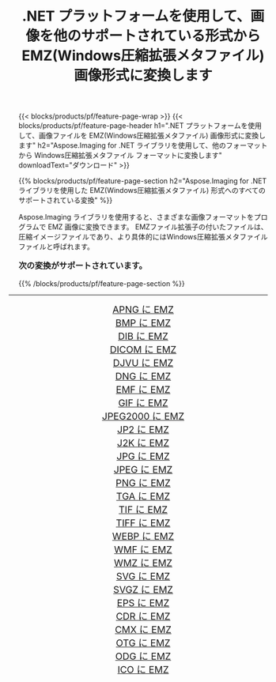 ﻿---
title: .NET プラットフォームを使用して、画像を他のサポートされている形式から EMZ(Windows圧縮拡張メタファイル) 画像形式に変換します 
weight: 3920
url: /ja/net/conversion/to/emz/ 
lang: ja
langdirlevel: 2
locales: zh-hans,ja,it,ru,de,es,fr,nl,id,lt,pl,pt,vi,tr,ko,zh-hant,ar,hi,th,sv,cs,uk,he
description: Aspose.Imaging for .NET ライブラリを使用すると、サポートされている他の画像フォーマットから EMZ(Windows圧縮拡張メタファイル) に簡単に変換できます。
---

{{< blocks/products/pf/feature-page-wrap >}}
{{< blocks/products/pf/feature-page-header h1=".NET プラットフォームを使用して、画像ファイルを EMZ(Windows圧縮拡張メタファイル) 画像形式に変換します" h2="Aspose.Imaging for .NET ライブラリを使用して、他のフォーマットから Windows圧縮拡張メタファイル フォーマットに変換します" downloadText="ダウンロード" >}}


{{% blocks/products/pf/feature-page-section  h2="Aspose.Imaging for .NET ライブラリを使用した EMZ(Windows圧縮拡張メタファイル) 形式へのすべてのサポートされている変換" %}}
<p align=justify>Aspose.Imaging ライブラリを使用すると、さまざまな画像フォーマットをプログラムで EMZ 画像に変換できます。 EMZファイル拡張子の付いたファイルは、圧縮イメージファイルであり、より具体的にはWindows圧縮拡張メタファイルファイルと呼ばれます。</p>
<h3 style="margin-top:16px;">
次の変換がサポートされています。
</h3>
{{% /blocks/products/pf/feature-page-section %}}
<div class="container-fluid productfamilypage bg-gray">
    <div class="convertypes bg-gray agp-content section">
        <div class="container">
		<hr style="margin-left:-20px;"/>
		<div class="row other-converters" style="gap: 10px;font-size: 19px;text-align:center;">
		    <div class='col-md-3 other-converter remove-lp remove-rp'><a href="/imaging/ja/net/conversion/apng-to-emz/" style="padding:15px;">APNG に EMZ</a></div>
<div class='col-md-3 other-converter remove-lp remove-rp'><a href="/imaging/ja/net/conversion/bmp-to-emz/" style="padding:15px;">BMP に EMZ</a></div>
<div class='col-md-3 other-converter remove-lp remove-rp'><a href="/imaging/ja/net/conversion/dib-to-emz/" style="padding:15px;">DIB に EMZ</a></div>
<div class='col-md-3 other-converter remove-lp remove-rp'><a href="/imaging/ja/net/conversion/dicom-to-emz/" style="padding:15px;">DICOM に EMZ</a></div>
<div class='col-md-3 other-converter remove-lp remove-rp'><a href="/imaging/ja/net/conversion/djvu-to-emz/" style="padding:15px;">DJVU に EMZ</a></div>
<div class='col-md-3 other-converter remove-lp remove-rp'><a href="/imaging/ja/net/conversion/dng-to-emz/" style="padding:15px;">DNG に EMZ</a></div>
<div class='col-md-3 other-converter remove-lp remove-rp'><a href="/imaging/ja/net/conversion/emf-to-emz/" style="padding:15px;">EMF に EMZ</a></div>
<div class='col-md-3 other-converter remove-lp remove-rp'><a href="/imaging/ja/net/conversion/gif-to-emz/" style="padding:15px;">GIF に EMZ</a></div>
<div class='col-md-3 other-converter remove-lp remove-rp'><a href="/imaging/ja/net/conversion/jpeg2000-to-emz/" style="padding:15px;">JPEG2000 に EMZ</a></div>
<div class='col-md-3 other-converter remove-lp remove-rp'><a href="/imaging/ja/net/conversion/jp2-to-emz/" style="padding:15px;">JP2 に EMZ</a></div>
<div class='col-md-3 other-converter remove-lp remove-rp'><a href="/imaging/ja/net/conversion/j2k-to-emz/" style="padding:15px;">J2K に EMZ</a></div>
<div class='col-md-3 other-converter remove-lp remove-rp'><a href="/imaging/ja/net/conversion/jpg-to-emz/" style="padding:15px;">JPG に EMZ</a></div>
<div class='col-md-3 other-converter remove-lp remove-rp'><a href="/imaging/ja/net/conversion/jpeg-to-emz/" style="padding:15px;">JPEG に EMZ</a></div>
<div class='col-md-3 other-converter remove-lp remove-rp'><a href="/imaging/ja/net/conversion/png-to-emz/" style="padding:15px;">PNG に EMZ</a></div>
<div class='col-md-3 other-converter remove-lp remove-rp'><a href="/imaging/ja/net/conversion/tga-to-emz/" style="padding:15px;">TGA に EMZ</a></div>
<div class='col-md-3 other-converter remove-lp remove-rp'><a href="/imaging/ja/net/conversion/tif-to-emz/" style="padding:15px;">TIF に EMZ</a></div>
<div class='col-md-3 other-converter remove-lp remove-rp'><a href="/imaging/ja/net/conversion/tiff-to-emz/" style="padding:15px;">TIFF に EMZ</a></div>
<div class='col-md-3 other-converter remove-lp remove-rp'><a href="/imaging/ja/net/conversion/webp-to-emz/" style="padding:15px;">WEBP に EMZ</a></div>
<div class='col-md-3 other-converter remove-lp remove-rp'><a href="/imaging/ja/net/conversion/wmf-to-emz/" style="padding:15px;">WMF に EMZ</a></div>
<div class='col-md-3 other-converter remove-lp remove-rp'><a href="/imaging/ja/net/conversion/wmz-to-emz/" style="padding:15px;">WMZ に EMZ</a></div>
<div class='col-md-3 other-converter remove-lp remove-rp'><a href="/imaging/ja/net/conversion/svg-to-emz/" style="padding:15px;">SVG に EMZ</a></div>
<div class='col-md-3 other-converter remove-lp remove-rp'><a href="/imaging/ja/net/conversion/svgz-to-emz/" style="padding:15px;">SVGZ に EMZ</a></div>
<div class='col-md-3 other-converter remove-lp remove-rp'><a href="/imaging/ja/net/conversion/eps-to-emz/" style="padding:15px;">EPS に EMZ</a></div>
<div class='col-md-3 other-converter remove-lp remove-rp'><a href="/imaging/ja/net/conversion/cdr-to-emz/" style="padding:15px;">CDR に EMZ</a></div>
<div class='col-md-3 other-converter remove-lp remove-rp'><a href="/imaging/ja/net/conversion/cmx-to-emz/" style="padding:15px;">CMX に EMZ</a></div>
<div class='col-md-3 other-converter remove-lp remove-rp'><a href="/imaging/ja/net/conversion/otg-to-emz/" style="padding:15px;">OTG に EMZ</a></div>
<div class='col-md-3 other-converter remove-lp remove-rp'><a href="/imaging/ja/net/conversion/odg-to-emz/" style="padding:15px;">ODG に EMZ</a></div>
<div class='col-md-3 other-converter remove-lp remove-rp'><a href="/imaging/ja/net/conversion/ico-to-emz/" style="padding:15px;">ICO に EMZ</a></div>
                </div>
        </div>
    </div>
</div>
<br/>


